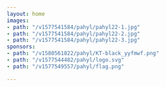 ```yaml
---
layout: home
images:
- path: "/v1577541584/pahyl/pahyl22-1.jpg"
- path: "/v1577541584/pahyl/pahyl22-2.jpg"
- path: "/v1577541584/pahyl/pahyl22-3.jpg"
sponsors:
- path: "/v1580561822/pahyl/KT-black_yyfmwf.png"
- path: "/v1577544482/pahyl/logo.svg"
- path: "/v1577549557/pahyl/flag.png"

---
```

